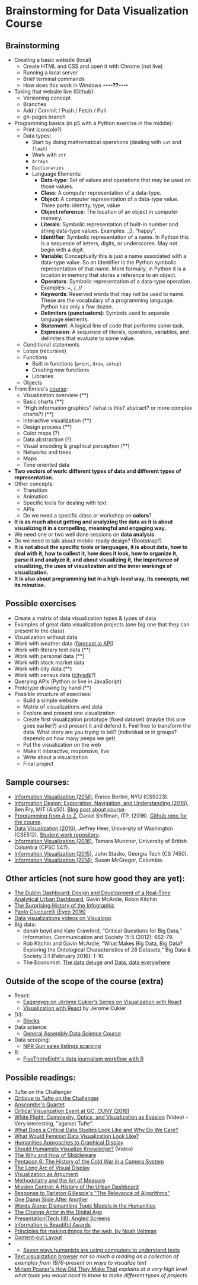 # Brainstorming for Data Visualization Course

## Brainstorming
* Creating a basic website (local)
  * Create HTML and CSS and open it with Chrome (not live)
  * Running a local server
  * Brief terminal commands
  * How does this work in Windows **----??----**
* Taking that website live (Github):
  * Versioning concept
  * Branches
  * Add / Commit / Push / Fetch / Pull
  * gh-pages branch
* Programming basics (in p5 with a Python exercise in the middle):
  * Print (console?)
  * Data types:
    * Start by doing mathematical operations (dealing with `int` and `float`)
    * Work with `str`
    * `Arrays`
    * `Dictionaries`
    * Language Elements:
      * **Data-type**: Set of values and operations that may be used on those values.
      * **Class**: A computer representation of a data-type.
      * **Object**: A computer representation of a data-type value. Three parts: identity, type, value
      * **Object reference**: The location of an object in computer memory.
      * **Literals**: Symbolic representation of built-in number and string data-type values. Examples: _3, "happy".
      * **Identifier**: Symbolic representation of a name. In Python this is a sequence of letters, digits, or underscores. May not begin with a digit.
      * **Variable**: Conceptually this is just a name associated with a data-type value. So an Identifier is the Python symbolic representation of that name. More formally, in Python it is a location in memory that stores a reference to an object.
      * **Operators**: Symbolic representation of a data-type operation. Examples: +, /, //
      * **Keywords**: Reserved words that may not be used to name. These are the vocabulary of a programming language. Python has only a few dozen.
      * **Delimiters (punctuators)**: Symbols used to separate language elements.
      * **Statement**: A logical line of code that performs some task.
      * **Expression**: A sequence of literals, operators, variables, and delimiters that evaluate to some value.
  * Conditional statements
  * Loops (recursive)
  * Functions
    * Built in functions (`print`, `draw`, `setup`)
    * Creating new functions
    * Libraries
  * Objects
* From Enrico's [course](https://wikis.nyu.edu/pages/viewpage.action?pageId=53861653):
  * Visualization overview (**)
  * Basic charts (**)
  * "High information graphics" (what is this? abstract? or more complex charts?) (**)
  * Interactive visualization (**)
  * Design process (**)
  * Color maps (?)
  * Data abstraction (?)
  * Visual encoding & graphical perception (**)
  * Networks and trees
  * Maps
  * Time oriented data
* **Two vectors of work: different types of data and different types of representation.**
* Other concepts:
  * Transition
  * Animation
  * Specific tools for dealing with text
  * APIs
  * Do we need a specific class or workshop on **colors**?
* **It is as much about getting and analyzing the data as it is about visualizing it in a compelling, meaningful and engaging way.**
* We need one or two well done sessions on **data analysis**.
* Do we need to talk about mobile-ready design? (Bootstrap?)
* **It is not about the specific tools or languages, it is about data, how to deal with it, how to collect it, how does it look, how to organize it, parse it and analyze it, and about visualizing it, the importance of visualizing, the uses of visualization and the inner workings of visualization.**
* **It is also about programming but in a high-level way, its concepts, not its minutiae.**

## Possible exercises
* Create a matrix of data visualization types & types of data
* Examples of great data visualization projects (one big one that they can present to the class)
* Visualization without data
* Work with weather data ([forecast.io API](https://developer.forecast.io/))
* Work with literary text data (**)
* Work with personal data (**)
* Work with stock market data
* Work with city data (**)
* Work with census data ([citysdk](https://uscensusbureau.github.io/citysdk/)?)
* Querying APIs (Python or live in JavaScript)
* Prototype drawing by hand (**)
* Possible structure of exercises:
  * Build a simple website
  * Matrix of visualizations and data
  * Explore and present one visualization
  * Create first visualization prototype (fixed dataset) (maybe this one goes earlier?) and present it and defend it. Feel free to transform the data. What story are you trying to tell? (individual or in groups? depends on how many peeps we get)
  * Put the visualization on the web
  * Make it interactive, responsive, live
  * Write about a visualization
  * Final project

## Sample courses:
* [Information Visualization (2014)](https://wikis.nyu.edu/pages/viewpage.action?pageId=53861653), Enrico Bertini, NYU (CS9223).
* [Information Design: Exploration, Navigation, and Understanding (2016)](https://fathom.info/4s50/), Ben Fry, MIT (4.s50). [Blog post about course](https://fathom.info/notebook/15092/).
* [Programming from A to Z](http://shiffman.net/a2z/), Daniel Shiffman, ITP. (2016). [Github repo for the course](https://github.com/shiffman/A2Z-F16/blob/gh-pages/README.md).
* [Data Visualization (2016)](https://courses.cs.washington.edu/courses/cse512/16sp/), Jeffrey Heer, University of Washington (CSE512). [Student work repository](https://github.com/CSE512-16S).
* [Information Visualization (2016)](http://www.cs.ubc.ca/~tmm/courses/547-15/), Tamara Munzner, University of British Columbia (CPSC 547).
* [Information Visualization (2015)](http://www.cc.gatech.edu/~stasko/7450/15/index.html), John Stasko, Georgia Tech (CS 7450).
* [Information Visualization (2014)](http://susanemcgregor.com/information-visualization-spring-2014/), Susan McGregor, Columbia.

## Other articles (not sure how good they are yet):
* [The Dublin Dashboard: Design and Development of a Real-Time Analytical Urban Dashboard](http://www.isprs-ann-photogramm-remote-sens-spatial-inf-sci.net/IV-4-W1/19/2016/isprs-annals-IV-4-W1-19-2016.pdf), Gavin McArdle, Robin Kitchin
* [The Surprising History of the Infographic](http://www.smithsonianmag.com/history/surprising-history-infographic-180959563/?no-ist)
* [Paolo Ciuccarelli (Eyeo 2016)](https://vimeo.com/179944386?utm_content=buffer04e84&utm_medium=social&utm_source=twitter.com&utm_campaign=buffer)
* [Data visualizations videos on Visualoop](http://visualoop.com/blog/94689/viz-on-video-27)
* Big data:
  * danah boyd and Kate Crawford, “Critical Questions for Big Data,” Information, Communication and Society 15:5 (2012): 662-79.
  * Rob Kitchin and Gavin McArdle, “What Makes Big Data, Big Data? Exploring the Ontological Characteristics of 26 Datasets,” Big Data & Society 3:1 (February 2016): 1-10.
  * The Economist: [The data deluge](http://www.economist.com/node/15579717) and [Data, data everywhere](http://www.economist.com/node/15557443)

## Outside of the scope of the course (extra)
* React:
  * [Eagereyes on Jérôme Cukier’s Series on Visualization with React](https://eagereyes.org/link/jerome-cukiers-series-on-visualization-with-react)
  * [Visualization with React](http://www.jeromecukier.net/blog/2016/08/09/visualization-with-react/) by Jerome Cukier
* D3:
  * [Blocks](https://bl.ocks.org/)
* Data science:
  * [General Assembly Data Science Course](https://github.com/justmarkham/DAT8#class-4-exploratory-data-analysis)
* Data scraping:
  * [NPR Gun sales listings scarping](http://blog.apps.npr.org/2016/06/17/scraping-tips.html)
* R:
  * [FiveThirtyEight's data journalism workflow with R](https://channel9.msdn.com/Events/useR-international-R-User-conference/useR2016/FiveThirtyEights-data-journalism-workflow-with-R)

## Possible readings:
* Tufte on the Challenger
* [Critique to Tufte on the Challenger](http://www.onlineethics.org/Topics/ProfPractice/Exemplars/BehavingWell/RB-intro/RepMisrep.aspx)
* [Anscombe's Quartet](http://astro.swarthmore.edu/astro121/anscombe.html)
* [Critical Visualization Event at GC, CUNY (2016)](http://patriksv.net/2016/04/critical-visualization-event-at-gc-cuny-on-june-9-2016/)
* [White Flight: Complexity, Optics, and Visualization as Evasion](http://video.mit.edu/watch/white-flight-complexity-optics-and-visualization-as-evasion-5910/) (Video) - Very interesting, "against Tufte".
* [What Does a Critical Data Studies Look Like and Why Do We Care?](https://societyandspace.com/material/commentaries/craig-dalton-and-jim-thatcher-what-does-a-critical-data-studies-look-like-and-why-do-we-care-seven-points-for-a-critical-approach-to-big-data/)
* [What Would Feminist Data Visualization Look Like?](https://civic.mit.edu/feminist-data-visualization)
* [Humanities Approaches to Graphical Display](http://www.digitalhumanities.org/dhq/vol/5/1/000091/000091.html)
* [Should Humanists Visualize Knowledge?](https://vimeo.com/140307034) (Video)
* [The Why and How of Middleware](http://www.digitalhumanities.org/dhq/vol/10/2/000248/000248.html)
* [Pentacon 6: The History of the Cold War in a Camera System](http://www.zachhorton.com/?p=251)
* [The Long Arc of Visual Display](https://www.youtube.com/watch?v=heUI6QmSdzc)
* [Visualization as Argument](http://lklein.com/2014/12/visualization-as-argument/)
* [Methodolatry and the Art of Measure](https://placesjournal.org/article/methodolatry-and-the-art-of-measure/)
* [Mission Control: A History of the Urban Dashboard](https://placesjournal.org/article/mission-control-a-history-of-the-urban-dashboard/)
* [Response to Tarleton Gillespie's "The Relevance of Algorithms"](http://opentranscripts.org/transcript/response-tarleton-gillespie-relevance-algorithms/)
* [One Damn Slide After Another](http://computationalculture.net/article/one-damn-slide-after-another-powerpoint-at-every-occasion-for-speech)
* [Words Alone: Dismantling Topic Models in the Humanities](http://journalofdigitalhumanities.org/2-1/words-alone-by-benjamin-m-schmidt/)
* [The Change Actor in the Digital Age](http://www.nachtkritik.de/index.php?option=com_content&view=article&id=11470:beyond-the-spectacle-imperative-the-change-actor-in-the-digital-age-by-nishant-shah&catid=101:debatte&Itemid=84)
* [Presentation|Tech (III): Angled Screens](http://patriksv.net/2015/09/presentationtech-angled-screens-iii/)
* [Information is Beautiful Awards](http://www.informationisbeautifulawards.com/)
* [Principles for making things for the web, by Noah Veltman](https://github.com/veltman/principles)
* [Content-out Layout](http://alistapart.com/article/content-out-layout)
* * [Seven ways humanists are using computers to understand texts](https://tedunderwood.com/2015/06/04/seven-ways-humanists-are-using-computers-to-understand-text)
* [Text visualization browser](http://textvis.lnu.se/) *not so much a reading as a collection of examples from 1976-present on ways to visualize text*
* [Miriam Posner's How Did They Make That](http://miriamposner.com/blog/how-did-they-make-that/) *explains at a very high level what tools you would need to know to make different types of projects*